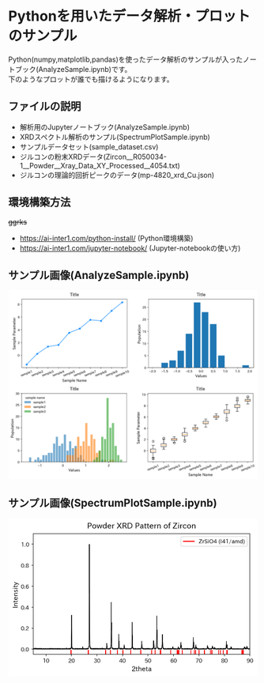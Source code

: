 # Pythonを用いたデータ解析・プロットのサンプル
Python(numpy,matplotlib,pandas)を使ったデータ解析のサンプルが入ったノートブック(AnalyzeSample.ipynb)です。  
下のようなプロットが誰でも描けるようになります。
## ファイルの説明
* 解析用のJupyterノートブック(AnalyzeSample.ipynb)
* XRDスペクトル解析のサンプル(SpectrumPlotSample.ipynb)
* サンプルデータセット(sample_dataset.csv)
* ジルコンの粉末XRDデータ(Zircon__R050034-1__Powder__Xray_Data_XY_Processed__4054.txt)
* ジルコンの理論的回折ピークのデータ(mp-4820_xrd_Cu.json)
## 環境構築方法
~~ggrks~~   
* https://ai-inter1.com/python-install/ (Python環境構築)   
* https://ai-inter1.com/jupyter-notebook/ (Jupyter-notebookの使い方)
## サンプル画像(AnalyzeSample.ipynb)
![sample image](sample.png "sample")
## サンプル画像(SpectrumPlotSample.ipynb)
![sample image](xrd_sample.png "sample")


